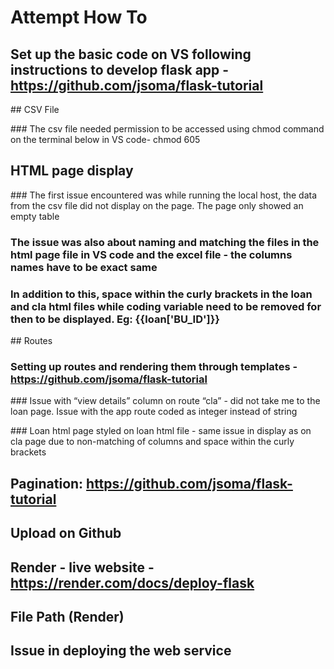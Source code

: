 # Attempt How To 


## Set up the basic code on VS following instructions to develop flask app - https://github.com/jsoma/flask-tutorial

## CSV File

### The csv file needed permission to be accessed using chmod command on the terminal below in VS code- chmod 605

## HTML page display

### The first issue encountered was while running the local host, the data from the csv file did not display on the page. The page only showed an empty table

### The issue was also about naming and matching the files in the html page file in VS code and the excel file - the columns names have to be exact same

### In addition to this, space within the curly brackets in the loan and cla html files while coding variable need to be removed for then to be displayed. Eg: <td>{{loan['BU_ID']}}</td>


## Routes

### Setting up routes and rendering them through templates - https://github.com/jsoma/flask-tutorial

### Issue with “view details” column on route “cla” - did not take me to the loan page. Issue with the app route coded as integer instead of string 

### Loan html page styled on loan html file - same issue in display as on cla page due to non-matching of columns and space within the curly brackets

## Pagination: https://github.com/jsoma/flask-tutorial

## Upload on Github

## Render - live website - https://render.com/docs/deploy-flask

## File Path (Render)

## Issue in deploying the web service






